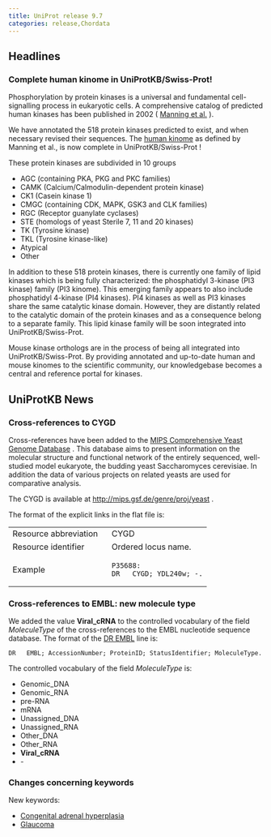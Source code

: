 ```yaml
---
title: UniProt release 9.7
categories: release,Chordata
---
```


## Headlines

### Complete human kinome in UniProtKB/Swiss-Prot!

Phosphorylation by protein kinases is a universal and fundamental cell-signalling process in eukaryotic cells. A comprehensive catalog of predicted human kinases has been published in 2002 ( [Manning et al.](http://www.sciencemag.org/cgi/content/full/298/5600/1912) ).

We have annotated the 518 protein kinases predicted to exist, and when necessary revised their sequences. The [human kinome](http://www.kinase.com/human/kinome/) as defined by Manning et al., is now complete in UniProtKB/Swiss-Prot !

These protein kinases are subdivided in 10 groups

-   AGC (containing PKA, PKG and PKC families)
-   CAMK (Calcium/Calmodulin-dependent protein kinase)
-   CK1 (Casein kinase 1)
-   CMGC (containing CDK, MAPK, GSK3 and CLK families)
-   RGC (Receptor guanylate cyclases)
-   STE (homologs of yeast Sterile 7, 11 and 20 kinases)
-   TK (Tyrosine kinase)
-   TKL (Tyrosine kinase-like)
-   Atypical
-   Other

In addition to these 518 protein kinases, there is currently one family of lipid kinases which is being fully characterized: the phosphatidyl 3-kinase (PI3 kinase) family (PI3 kinome). This emerging family appears to also include phosphatidyl 4-kinase (PI4 kinases). PI4 kinases as well as PI3 kinases share the same catalytic kinase domain. However, they are distantly related to the catalytic domain of the protein kinases and as a consequence belong to a separate family. This lipid kinase family will be soon integrated into UniProtKB/Swiss-Prot.

Mouse kinase orthologs are in the process of being all integrated into UniProtKB/Swiss-Prot. By providing annotated and up-to-date human and mouse kinomes to the scientific community, our knowledgebase becomes a central and reference portal for kinases.

## UniProtKB News

### Cross-references to CYGD

Cross-references have been added to the [MIPS Comprehensive Yeast Genome Database](http://mips.gsf.de/genre/proj/yeast) . This database aims to present information on the molecular structure and functional network of the entirely sequenced, well-studied model eukaryote, the budding yeast Saccharomyces cerevisiae. In addition the data of various projects on related yeasts are used for comparative analysis.

The CYGD is available at <http://mips.gsf.de/genre/proj/yeast> .

The format of the explicit links in the flat file is:

<table><colgroup><col style="width: 50%" /><col style="width: 50%" /></colgroup><tbody><tr class="odd"><td>Resource abbreviation</td><td>CYGD</td></tr><tr class="even"><td>Resource identifier</td><td>Ordered locus name.</td></tr><tr class="odd"><td>Example</td><td><pre><code>P35688:
DR   CYGD; YDL240w; -.</code></pre></td></tr></tbody></table>

### Cross-references to EMBL: new molecule type

We added the value **Viral\_cRNA** to the controlled vocabulary of the field *MoleculeType* of the cross-references to the EMBL nucleotide sequence database. The format of the [DR EMBL](http://www.uniprot.org/docs/userman.htm#DR_EMBL) line is:

    DR   EMBL; AccessionNumber; ProteinID; StatusIdentifier; MoleculeType.

The controlled vocabulary of the field *MoleculeType* is:

-   Genomic\_DNA
-   Genomic\_RNA
-   pre-RNA
-   mRNA
-   Unassigned\_DNA
-   Unassigned\_RNA
-   Other\_DNA
-   Other\_RNA
-   **Viral\_cRNA**
-   \-

### Changes concerning keywords

New keywords:

-   [Congenital adrenal hyperplasia](http://www.uniprot.org/keywords/KW-0954)
-   [Glaucoma](http://www.uniprot.org/keywords/KW-0955)
